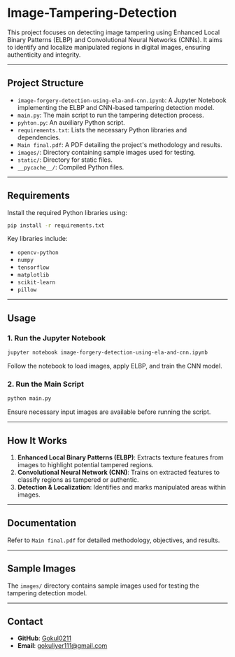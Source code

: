 # Image-Tampering-Detection

This project focuses on detecting image tampering using Enhanced Local Binary Patterns (ELBP) and Convolutional Neural Networks (CNNs). It aims to identify and localize manipulated regions in digital images, ensuring authenticity and integrity.

---

## Project Structure

* `image-forgery-detection-using-ela-and-cnn.ipynb`: A Jupyter Notebook implementing the ELBP and CNN-based tampering detection model.
* `main.py`: The main script to run the tampering detection process.
* `pyhton.py`: An auxiliary Python script.
* `requirements.txt`: Lists the necessary Python libraries and dependencies.
* `Main final.pdf`: A PDF detailing the project's methodology and results.
* `images/`: Directory containing sample images used for testing.
* `static/`: Directory for static files.
* `__pycache__/`: Compiled Python files.

---

## Requirements

Install the required Python libraries using:

```bash
pip install -r requirements.txt
```

Key libraries include:

* `opencv-python`
* `numpy`
* `tensorflow`
* `matplotlib`
* `scikit-learn`
* `pillow`

---

## Usage

### 1. Run the Jupyter Notebook

```bash
jupyter notebook image-forgery-detection-using-ela-and-cnn.ipynb
```

Follow the notebook to load images, apply ELBP, and train the CNN model.

### 2. Run the Main Script

```bash
python main.py
```

Ensure necessary input images are available before running the script.

---

## How It Works

1. **Enhanced Local Binary Patterns (ELBP)**: Extracts texture features from images to highlight potential tampered regions.
2. **Convolutional Neural Network (CNN)**: Trains on extracted features to classify regions as tampered or authentic.
3. **Detection & Localization**: Identifies and marks manipulated areas within images.

---

## Documentation

Refer to `Main final.pdf` for detailed methodology, objectives, and results.

---

## Sample Images

The `images/` directory contains sample images used for testing the tampering detection model.

---

## Contact

* **GitHub**: [Gokul0211](https://github.com/Gokul0211)
* **Email**: [gokuliyer111@gmail.com](mailto:gokuliyer111@gmail.com)
